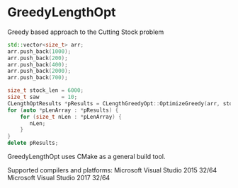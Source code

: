 # GreedyLengthOpt
Greedy based approach to the Cutting Stock problem

```C++
std::vector<size_t> arr;
arr.push_back(1000);
arr.push_back(200);
arr.push_back(400);
arr.push_back(2000);
arr.push_back(700);

size_t stock_len = 6000;
size_t saw       = 10;
CLengthOptResults *pResults = CLengthGreedyOpt::OptimizeGreedy(arr, stock_len, saw);
for (auto *pLenArray : *pResults) {
    for (size_t nLen : *pLenArray) {
       nLen;
    }
}
delete pResults;
```

GreedyLengthOpt uses CMake as a general build tool.

Supported compilers and platforms: 
Microsoft Visual Studio 2015 32/64
Microsoft Visual Studio 2017 32/64
